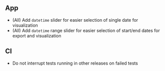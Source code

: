 ## App

- (All) Add `datetime` slider for easier selection of single date for visualization
- (All) Add `datetime` range slider for easier selection of start/end dates for export and visualization

## CI

- Do not interrupt tests running in other releases on failed tests
